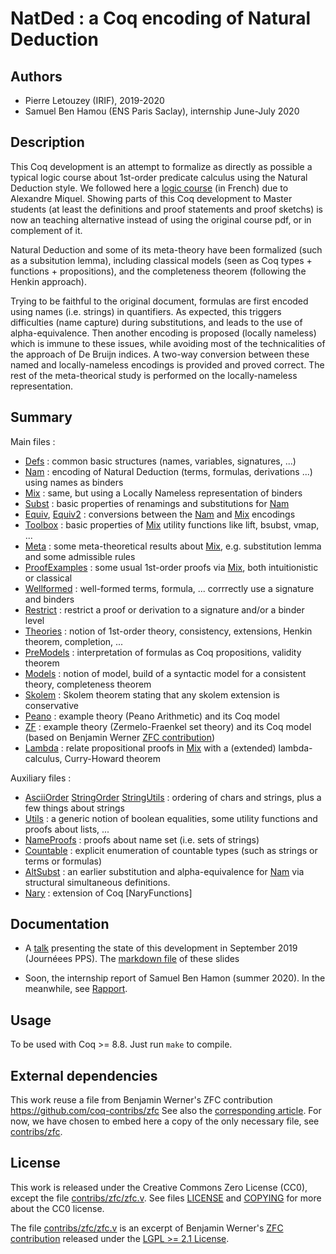 
NatDed : a Coq encoding of Natural Deduction
============================================

## Authors

 - Pierre Letouzey (IRIF), 2019-2020
 - Samuel Ben Hamou (ENS Paris Saclay), internship June-July 2020

## Description

This Coq development is an attempt to formalize as directly as possible a typical logic course about 1st-order predicate calculus using the Natural Deduction style. We followed here a [logic course](http://www.irif.fr/~letouzey/preuves/cours.pdf) (in French) due to Alexandre Miquel. Showing parts of this Coq development to Master students (at least the definitions and proof statements and proof sketchs) is now an teaching alternative instead of using the original course pdf, or in complement of it.

Natural Deduction and some of its meta-theory have been formalized (such as a subsitution lemma), including classical models (seen as Coq types + functions + propositions), and the completeness theorem (following the Henkin approach).

Trying to be faithful to the original document, formulas are first encoded using names (i.e. strings) in quantifiers. As expected, this triggers difficulties (name capture) during substitutions, and leads to the use of alpha-equivalence. Then another encoding is proposed (locally nameless) which is immune to these issues, while avoiding most of the technicalities of the approach of De Bruijn indices. A two-way conversion between these named and locally-nameless encodings is provided and proved correct. The rest of the meta-theorical study is performed on the locally-nameless representation.

## Summary

Main files :

 - [Defs](Defs.v) : common basic structures (names, variables, signatures, ...)
 - [Nam](Nam.v) : encoding of Natural Deduction (terms, formulas, derivations ...) using names as binders
 - [Mix](Mix.v) : same, but using a Locally Nameless representation of binders
 - [Subst](Subst.v) : basic properties of renamings and substitutions for [Nam](Nam.v)
 - [Equiv](Equiv.v), [Equiv2](Equiv2.v) : conversions between the [Nam](Nam.v) and [Mix](Mix.v) encodings
 - [Toolbox](Toolbox.v) : basic properties of [Mix](Mix.v) utility functions like lift, bsubst, vmap, ...
 - [Meta](Meta.v) : some meta-theoretical results about [Mix](Mix.v), e.g. substitution lemma and some admissible rules
 - [ProofExamples](ProofExemples.v) : some usual 1st-order proofs via [Mix](Mix.v), both intuitionistic or classical
 - [Wellformed](Wellformed.v) : well-formed terms, formula, ... corrrectly use a signature and binders
 - [Restrict](Restrict.v) : restrict a proof or derivation to a signature and/or a binder level
 - [Theories](Theories.v) : notion of 1st-order theory, consistency, extensions, Henkin theorem, completion, ...
 - [PreModels](PreModels.v) : interpretation of formulas as Coq propositions, validity theorem
 - [Models](Models.v) : notion of model, build of a syntactic model for a consistent theory, completeness theorem
 - [Skolem](Skolem.v) : Skolem theorem stating that any skolem extension is conservative
 - [Peano](Peano.v) : example theory (Peano Arithmetic) and its Coq model
 - [ZF](ZF.v) : example theory (Zermelo-Fraenkel set theory) and its Coq model (based on Benjamin Werner [ZFC contribution](https://github.com/coq-contribs/zfc))
 - [Lambda](Lambda.v) : relate propositional proofs in [Mix](Mix.v) with a (extended) lambda-calculus, Curry-Howard theorem

Auxiliary files :

 - [AsciiOrder](AsciiOrder.v) [StringOrder](StringOrder.v) [StringUtils](StringUtils.v) : ordering of chars and strings, plus a few things about strings
 - [Utils](Utils.v) : a generic notion of boolean equalities, some utility functions and proofs about lists, ...
 - [NameProofs](NameProofs.v) : proofs about name set (i.e. sets of strings)
 - [Countable](Countable.v) : explicit enumeration of countable types (such as strings or terms or formulas)
 - [AltSubst](AltSubst.v) : an earlier substitution and alpha-equivalence for [Nam](Nam.v) via structural simultaneous definitions.
 - [Nary](Nary.v) : extension of Coq [NaryFunctions]

## Documentation

 - A [talk](https://www.irif.fr/\_media/rencontres/pps2019/letouzey.pdf) presenting the state of this development in September 2019 (Journéees PPS).
   The [markdown file](talk/expose.md) of these slides

 - Soon, the internship report of Samuel Ben Hamon (summer 2020). In the meanwhile, see [Rapport](Rapport).

## Usage

To be used with Coq >= 8.8. Just run `make` to compile.

## External dependencies

This work reuse a file from Benjamin Werner's ZFC contribution https://github.com/coq-contribs/zfc
See also the [corresponding article](http://www.lix.polytechnique.fr/Labo/Benjamin.Werner/publis/tacs97.pdf).
For now, we have chosen to embed here a copy of the only necessary file, see [contribs/zfc](contribs/zfc).

## License

This work is released under the Creative Commons Zero License (CC0), except the file [contribs/zfc/zfc.v](contribs/zfc/zfc.v).
See files [LICENSE](LICENSE) and [COPYING](COPYING) for more about the CC0 license.

The file [contribs/zfc/zfc.v](contribs/zfc/zfc.v) is an excerpt of Benjamin Werner's [ZFC contribution](https://github.com/coq-contribs/zfc) released under the [LGPL >= 2.1 License](https://github.com/coq-contribs/zfc/blob/master/LICENSE).
